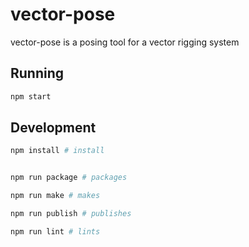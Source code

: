 # vector-pose

vector-pose is a posing tool for a vector rigging system

## Running

```bash
npm start
```

## Development

```bash
npm install # install


npm run package # packages

npm run make # makes

npm run publish # publishes

npm run lint # lints
```
